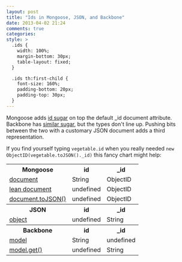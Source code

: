 ```yaml
---
layout: post
title: "Ids in Mongoose, JSON, and Backbone"
date: 2013-04-02 21:24
comments: true
categories:
style: >
  .ids {
    width: 100%;
    margin-bottom: 30px;
    table-layout: fixed;
  }

  .ids th:first-child {
    font-size: 160%;
    padding-bottom: 20px;
    padding-top: 30px;
  }
---
```


Mongoose adds [id sugar](http://mongoosejs.com/docs/guide.html#id) on top the default _id document attribute.  Backbone has [similar sugar](http://backbonejs.org/#Model-idAttribute), but the types don't line up.  Pushing bits between the two with a customary JSON document adds a third representation.

If you find yourself typing `vegetable.id` when you really needed `new ObjectID(vegetable.toJSON()._id)` this fancy chart might help:
<!-- more -->

<table class="ids">
  <tr><th>Mongoose</th><th>id</th><th>_id</th></tr>
  <tr><td><a href="http://mongoosejs.com/docs/api.html#document_Document-id">document</a></td><td>String</td><td>ObjectID</td></tr>
  <tr><td><a href="http://mongoosejs.com/docs/api.html#query_Query-lean">lean document</a></td><td>undefined</td><td>ObjectID</td></tr>
  <tr><td><a href="http://mongoosejs.com/docs/api.html#document_Document-toJSON">document.toJSON()</a></td><td>undefined</td><td>ObjectID</td></tr>

  <tr><th>JSON</th><th>id</th><th>_id</th></tr>
  <tr><td><a href="http://www.json.org/">object</a></td><td>undefined</td><td>String</td></tr>

  <tr><th>Backbone</th><th>id</th><th>_id</th></tr>
  <tr><td><a href="http://backbonejs.org/#Model-id">model</td><td>String</td><td>undefined</td></tr>
  <tr><td><a href="http://backbonejs.org/#Model-get">model.get()</td><td>undefined</td><td>String</td></tr>
</table>



